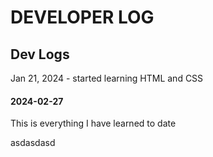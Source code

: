 # DEVELOPER LOG

## Dev Logs
Jan 21, 2024 - started learning HTML and CSS
#### 2024-02-27
 This is everything I have learned to date

asdasdasd